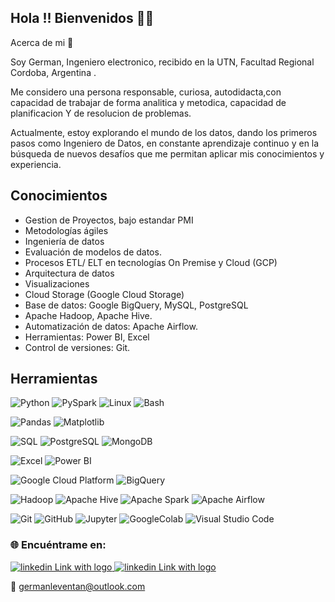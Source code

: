## Hola !! Bienvenidos  👋👋

Acerca de mi  👀


Soy German, Ingeniero electronico, recibido en la UTN, Facultad Regional Cordoba, Argentina .

Me considero una persona responsable, curiosa, autodidacta,con capacidad de trabajar de forma analitica y metodica, capacidad de planificacion Y de resolucion de problemas.

Actualmente, estoy explorando el mundo de los datos, dando los primeros pasos como Ingeniero de Datos, en constante aprendizaje continuo y en la búsqueda de nuevos desafíos que me permitan aplicar mis conocimientos y experiencia.


## Conocimientos 


- Gestion de Proyectos, bajo estandar PMI
- Metodologías ágiles
- Ingeniería de datos
- Evaluación de modelos de datos.
- Procesos ETL/ ELT en tecnologías On Premise y Cloud (GCP)
- Arquitectura de datos
- Visualizaciones
- Cloud Storage (Google Cloud Storage)
- Base de datos: Google BigQuery, MySQL, PostgreSQL
- Apache Hadoop, Apache Hive.
- Automatización de datos: Apache Airflow.
- Herramientas: Power BI, Excel
- Control de versiones: Git.


## Herramientas


 ![Python](https://img.shields.io/badge/-Python-333333?style=flat&logo=python)   ![PySpark](https://img.shields.io/badge/-PySpark-333333?style=flat&logo=apache-spark&logoColor=orange) ![Linux](https://img.shields.io/badge/-Linux-333333?style=flat&logo=linux&logoColor=white) ![Bash](https://img.shields.io/badge/-Bash-333333?style=flat&logo=gnu-bash&logoColor=white)

 ![Pandas](https://img.shields.io/badge/-Pandas-333333?style=flat&logo=pandas) ![Matplotlib](https://img.shields.io/badge/-Matplotlib-333333?style=flat&logo=matplotlib)

 

  ![SQL](https://img.shields.io/badge/-SQL-333333?style=flat&logo=sql) ![PostgreSQL](https://img.shields.io/badge/-PostgreSQL-333333?style=flat&logo=postgresql&logoColor=white) ![MongoDB](https://img.shields.io/badge/-MongoDB-333333?style=flat&logo=mongodb&logoColor=green)

 ![Excel](https://img.shields.io/badge/-Excel-333333?style=flat&logo=microsoft-excel&logoColor=green) ![Power BI](https://img.shields.io/badge/-Power%20BI-333333?style=flat&logo=powerbi)


![Google Cloud Platform](https://img.shields.io/badge/-Google%20Cloud%20Platform-333333?style=flat&logo=google-cloud&logoColor=white) ![BigQuery](https://img.shields.io/badge/-BigQuery-333333?style=flat&logo=googlebigquery)

![Hadoop](https://img.shields.io/badge/-Hadoop-333333?style=flat&logo=apache-hadoop&logoColor=yellow)  ![Apache Hive](https://img.shields.io/badge/-Apache%20Hive-333333?style=flat&logo=apache-hive) ![Apache Spark](https://img.shields.io/badge/-Apache%20Spark-333333?style=flat&logo=apache-spark&logoColor=orange) ![Apache Airflow](https://img.shields.io/badge/-Apache%20Airflow-333333?style=flat&logo=apache-airflow&logoColor=white)



 ![Git](https://img.shields.io/badge/-Git-333333?style=flat&logo=git)
  ![GitHub](https://img.shields.io/badge/-GitHub-333333?style=flat&logo=github)
  ![Jupyter](https://img.shields.io/badge/-Jupyter-333333?style=flat&logo=jupyter)
  ![GoogleColab](https://img.shields.io/badge/-Google_Colab-333333?style=flat&logo=googlecolab&logoColor=F9AB00)
  ![Visual Studio Code](https://img.shields.io/badge/-Visual%20Studio%20Code-333333?style=flat&logo=visual-studio-code&logoColor=007ACC)

 


### 🌐 Encuéntrame en:

 



</a> 
<a href="https://www.linkedin.com/in/german-pablo-leventan-sago-7a5a6732/">
  <img src="https://img.shields.io/badge/linkedin-%230077B5.svg?style=for-the-badge&logo=linkedin&logoColor=white" alt="linkedin Link with logo">
</a>


</a> 
<a href="https://github.com/GermanPLS">
  <img src="https://img.shields.io/badge/github-%23121011.svg?style=for-the-badge&logo=github&logoColor=white" alt="linkedin Link with logo">
</a>

📧  germanleventan@outlook.com





